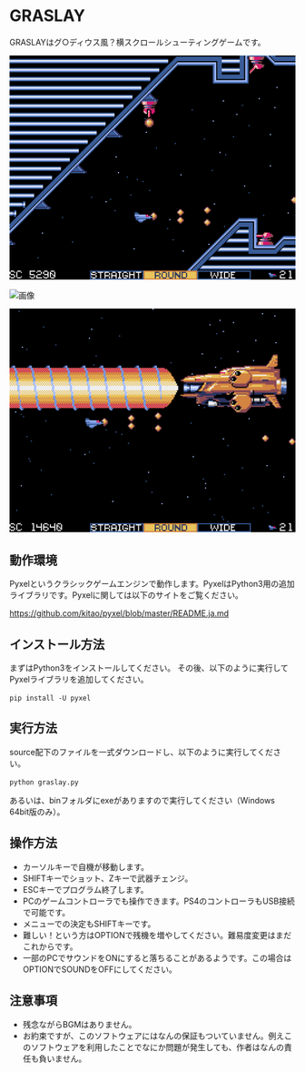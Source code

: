 # GRASLAY
GRASLAYはグ○ディウス風？横スクロールシューティングゲームです。

![画像](images/graslay1.png)

![画像](images/graslay2.gif)

![画像](images/graslay3.png)

## 動作環境
Pyxelというクラシックゲームエンジンで動作します。PyxelはPython3用の追加ライブラリです。Pyxelに関しては以下のサイトをご覧ください。

<https://github.com/kitao/pyxel/blob/master/README.ja.md>

## インストール方法
まずはPython3をインストールしてください。
その後、以下のように実行してPyxelライブラリを追加してください。

`pip install -U pyxel`


## 実行方法
source配下のファイルを一式ダウンロードし、以下のように実行してください。

`python graslay.py`

あるいは、binフォルダにexeがありますので実行してください（Windows 64bit版のみ）。

## 操作方法
* カーソルキーで自機が移動します。
* SHIFTキーでショット、Zキーで武器チェンジ。
* ESCキーでプログラム終了します。
* PCのゲームコントローラでも操作できます。PS4のコントローラもUSB接続で可能です。
* メニューでの決定もSHIFTキーです。
* 難しい！という方はOPTIONで残機を増やしてください。難易度変更はまだこれからです。
* 一部のPCでサウンドをONにすると落ちることがあるようです。この場合はOPTIONでSOUNDをOFFにしてください。

## 注意事項
* 残念ながらBGMはありません。
* お約束ですが、このソフトウェアにはなんの保証もついていません。例えこのソフトウェアを利用したことでなにか問題が発生しても、作者はなんの責任も負いません。
